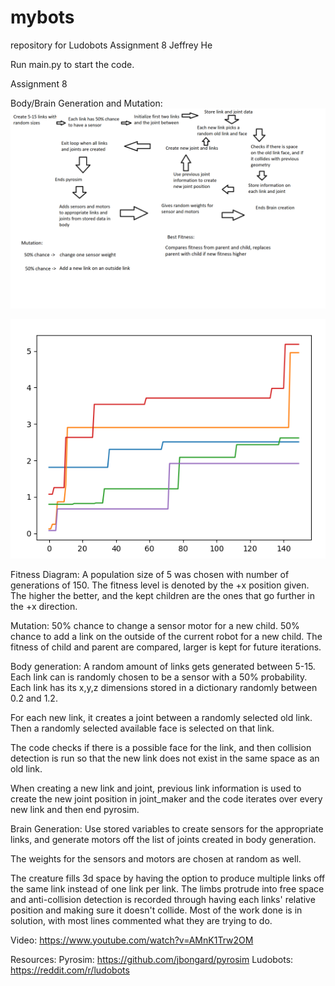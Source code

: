 # mybots
repository for Ludobots Assignment 8
Jeffrey He

Run main.py to start the code.

Assignment 8


Body/Brain Generation and Mutation:
![My Image](diagram_a8.png)

![My Image](diagram_fitness.png)


Fitness Diagram:
A population size of 5 was chosen with number of generations of 150. The fitness level is denoted by the +x position given. The higher the better, and the kept children are the ones that go further in the +x direction.

Mutation:
50% chance to change a sensor motor for a new child.
50% chance to add a link on the outside of the current robot for a new child.
The fitness of child and parent are compared, larger is kept for future iterations.

Body generation:
A random amount of links gets generated between 5-15.
Each link can is randomly chosen to be a sensor with a 50% probability.
Each link has its x,y,z dimensions stored in a dictionary randomly between 0.2 and 1.2.

For each new link, it creates a joint between a randomly selected old link. Then a randomly selected available face is selected on that link.

The code checks if there is a possible face for the link, and then collision detection is run so that the new link does not exist in the same space as an old link.

When creating a new link and joint, previous link information is used to create the new joint position in joint_maker and the code iterates over every new link and then end pyrosim.


Brain Generation:
Use stored variables to create sensors for the appropriate links, and generate motors off the list of joints created in body generation.

The weights for the sensors and motors are chosen at random as well.


The creature fills 3d space by having the option to produce multiple links off the same link instead of one link per link. The limbs protrude into free space and anti-collision detection is recorded through having each links' relative position and making sure it doesn't collide.
Most of the work done is in solution, with most lines commented what they are trying to do.

Video: https://www.youtube.com/watch?v=AMnK1Trw2OM

Resources:
Pyrosim: https://github.com/jbongard/pyrosim
Ludobots: https://reddit.com/r/ludobots
